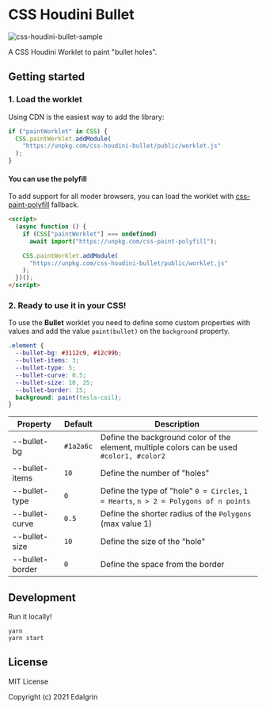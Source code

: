 # CSS Houdini Bullet

![css-houdini-bullet-sample](https://user-images.githubusercontent.com/46778114/104809195-b4f7c580-57eb-11eb-95de-8fe3ad75594c.gif)

A CSS Houdini Worklet to paint "bullet holes".

## Getting started

### 1. Load the worklet

Using CDN is the easiest way to add the library:

```js
if ("paintWorklet" in CSS) {
  CSS.paintWorklet.addModule(
    "https://unpkg.com/css-houdini-bullet/public/worklet.js"
  );
}
```

#### You can use the polyfill

To add support for all moder browsers, you can load the worklet with [css-paint-polyfill](https://github.com/GoogleChromeLabs/css-paint-polyfill) fallback.

```html
<script>
  (async function () {
    if (CSS["paintWorklet"] === undefined)
      await import("https://unpkg.com/css-paint-polyfill");

    CSS.paintWorklet.addModule(
      "https://unpkg.com/css-houdini-bullet/public/worklet.js"
    );
  })();
</script>
```

### 2. Ready to use it in your CSS!

To use the **Bullet** worklet you need to define some custom properties with values and add the value `paint(bullet)` on the `background` property.

```css
.element {
  --bullet-bg: #3112c9, #12c99b;
  --bullet-items: 3;
  --bullet-type: 5;
  --bullet-curve: 0.5;
  --bullet-size: 10, 25;
  --bullet-border: 15;
  background: paint(tesla-coil);
}
```

| Property        | Default   | Description                                                                                |
| --------------- | --------- | ------------------------------------------------------------------------------------------ |
| --bullet-bg     | `#1a2a6c` | Define the background color of the element, multiple colors can be used `#color1, #color2` |
| --bullet-items  | `10`      | Define the number of "holes"                                                               |
| --bullet-type   | `0`       | Define the type of "hole" `0 = Circles`, `1 = Hearts`, `n > 2 = Polygons of n points`      |
| --bullet-curve  | `0.5`     | Define the shorter radius of the `Polygons` (max value 1)                                  |
| --bullet-size   | `10`      | Define the size of the "hole"                                                              |
| --bullet-border | `0`       | Define the space from the border                                                           |

## Development

Run it locally!

```
yarn
yarn start
```

## License

MIT License

Copyright (c) 2021 Edalgrin
